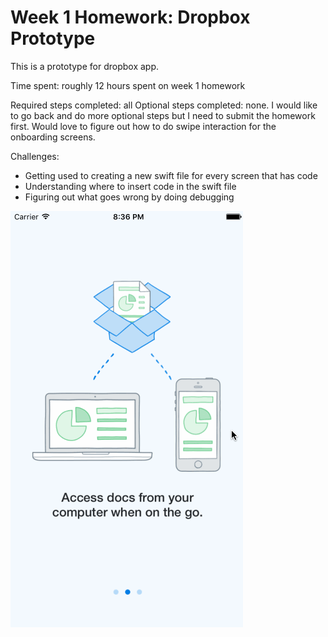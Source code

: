 # Week 1 Homework: Dropbox Prototype

This is a prototype for dropbox app. 

Time spent: roughly 12 hours spent on week 1 homework

Required steps completed: all
Optional steps completed: none. I would like to go back and do more optional steps but I need to submit the homework first. Would love to figure out how to do swipe interaction for the onboarding screens. 

Challenges: 
- Getting used to creating a new swift file for every screen that has code
- Understanding where to insert code in the swift file
- Figuring out what goes wrong by doing debugging 

![Video Walkthrough](https://github.com/quandnguyen/codepath/blob/master/Week1-Dropbox/week1-dropbox.gif) 
